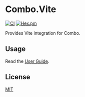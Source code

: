 # Combo.Vite

[![CI](https://github.com/combo-team/combo_vite/actions/workflows/ci.yml/badge.svg)](https://github.com/combo-team/combo_vite/actions/workflows/ci.yml)
[![Hex.pm](https://img.shields.io/hexpm/v/combo_vite.svg)](https://hex.pm/packages/combo_vite)

Provides Vite integration for Combo.

## Usage

Read the [User Guide](./USER_GUIDE.md).

## License

[MIT](./LICENSE.txt)
